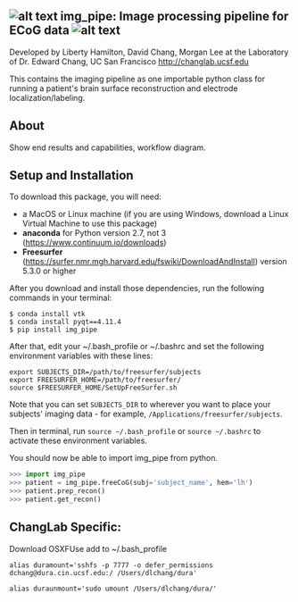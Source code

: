 ## ![alt text](https://github.com/ChangLabUcsf/img_pipe/raw/master/img_pipe/SupplementalScripts/icons/leftbrain_blackbg.png "img_pipe") img_pipe: Image processing pipeline for ECoG data ![alt text](https://github.com/ChangLabUcsf/img_pipe/raw/master/img_pipe/SupplementalScripts/icons/rightbrain_blackbg.png "img_pipe") ##


Developed by Liberty Hamilton, David Chang, Morgan Lee at the Laboratory of Dr. Edward Chang, UC San Francisco
http://changlab.ucsf.edu

This contains the imaging pipeline as one importable python class for running a patient's
brain surface reconstruction and electrode localization/labeling.

## About ##
Show end results and capabilities, workflow diagram.

## Setup and Installation ##

To download this package, you will need:
* a MacOS or Linux machine (if you are using Windows, download a Linux Virtual Machine to use this package)
* __anaconda__ for Python version 2.7, not 3 (https://www.continuum.io/downloads)<br>
* __Freesurfer__ (https://surfer.nmr.mgh.harvard.edu/fswiki/DownloadAndInstall) version 5.3.0 or higher

After you download and install those dependencies, run the following commands in your terminal:

``` 
$ conda install vtk
$ conda install pyqt==4.11.4 
$ pip install img_pipe
 ```

After that, edit your ~/.bash_profile or ~/.bashrc and set the following environment variables with these lines:

```
export SUBJECTS_DIR=/path/to/freesurfer/subjects
export FREESURFER_HOME=/path/to/freesurfer/
source $FREESURFER_HOME/SetUpFreeSurfer.sh
```
Note that you can set `SUBJECTS_DIR` to wherever you want to place your subjects' imaging data - for example, `/Applications/freesurfer/subjects`.

Then in terminal, run `source ~/.bash_profile` or `source ~/.bashrc` to activate these environment variables.

You should now be able to import img_pipe from python. 
```python
>>> import img_pipe
>>> patient = img_pipe.freeCoG(subj='subject_name', hem='lh')
>>> patient.prep_recon()
>>> patient.get_recon()
```

## ChangLab Specific: ##
Download OSXFUse
add to ~/.bash_profile 

```
alias duramount='sshfs -p 7777 -o defer_permissions dchang@dura.cin.ucsf.edu:/ /Users/dlchang/dura'

alias duraunmount='sudo umount /Users/dlchang/dura/'
```




